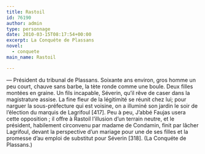 ```yaml
---
title: Rastoil
id: 76190
author: admin
type: personnage
date: 2010-03-15T08:17:54+00:00
excerpt: La Conquéte de Plassans
novel:
  - conquete
main_name: Rastoil

---
```

— Président du tribunal de Plassans. Soixante ans environ, gros homme un peu court, chauve sans barbe, la tète ronde comme une boule. Deux filles montées en graine. Un fils incapable, Séverin, qu&rsquo;il rêve de caser dans la magistrature assise. La fine fleur de la légitimité se réunit chez lui; pour narguer la sous-préfecture qui est voisine, on a illuminé son jardin le soir de l&rsquo;élection du marquis de Lagrifoul [417]. Peu à peu, J&rsquo;abbé Faujas usera cette opposition ; il offre à Rastoil l&rsquo;illusion d&rsquo;un terrain neutre, et le président, habilement circonvenu par madame de Condamin, finit par lâcher Lagrifoul, devant la perspective d&rsquo;un mariage pour une de ses filles et la promesse d&rsquo;au emploi de substitut pour Séverin [318]. (La Conquéte de Plassans.)